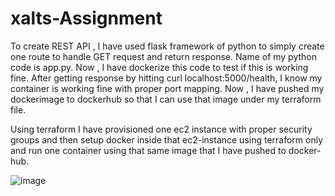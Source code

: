 # xalts-Assignment

To create REST API , I have used flask framework of python to simply create one route to handle GET request and return response.
Name of my python code is app.py.
Now , I have dockerize this code to test if this is working fine. 
After getting response by hitting curl localhost:5000/health, I know my container is working fine with proper port mapping.
Now , I have pushed my dockerimage to dockerhub so that I can use that image under my terraform file.

Using terraform I have provisioned one ec2 instance with proper security groups and then setup docker inside that ec2-instance using terraform only and run one container using that same image that I have pushed to docker-hub.

![image](https://github.com/samanvay003/xalts-Assignment/assets/31175288/329ba4f9-e3de-4df6-be8a-dd806628f5bd)

